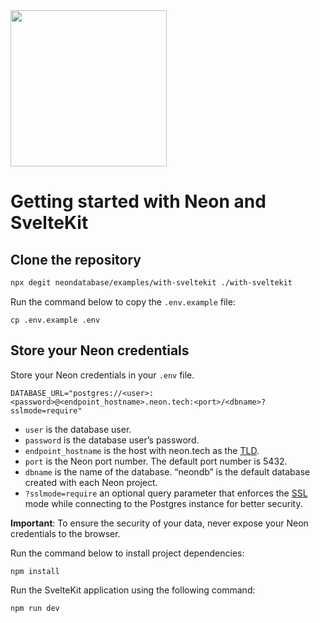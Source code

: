 <img width="250px" src="https://raw.githubusercontent.com/neondatabase/website/a898a3ff9c2786a3fd4691d083eb8f3c751e008b/src/images/logo-white.svg" />

# Getting started with Neon and SvelteKit

## Clone the repository

```bash
npx degit neondatabase/examples/with-sveltekit ./with-sveltekit
```

Run the command below to copy the `.env.example` file:

```
cp .env.example .env
```

## Store your Neon credentials

Store your Neon credentials in your `.env` file.

```
DATABASE_URL="postgres://<user>:<password>@<endpoint_hostname>.neon.tech:<port>/<dbname>?sslmode=require"
```

- `user` is the database user.
- `password` is the database user’s password.
- `endpoint_hostname` is the host with neon.tech as the [TLD](https://www.cloudflare.com/en-gb/learning/dns/top-level-domain/).
- `port` is the Neon port number. The default port number is 5432.
- `dbname` is the name of the database. “neondb” is the default database created with each Neon project.
- `?sslmode=require` an optional query parameter that enforces the [SSL](https://www.cloudflare.com/en-gb/learning/ssl/what-is-ssl/) mode while connecting to the Postgres instance for better security.

**Important**: To ensure the security of your data, never expose your Neon credentials to the browser.

Run the command below to install project dependencies:

```
npm install
```

Run the SvelteKit application using the following command:

```
npm run dev
```
